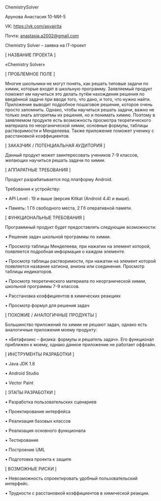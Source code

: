 ChemistrySolver

Арунова Анастасия 10-МИ-5

VK: https://vk.com/asyairita

Почта: anastasia.a2002@gmail.com

Chemistry Solver – заявка на IT-проект

[ НАЗВАНИЕ ПРОЕКТА ]

«Chemistry Solver»

[ ПРОБЛЕМНОЕ ПОЛЕ ]

Многие школьники не могут понять, как решать типовые задачи по химии, которые входят в школьную программу. Заявляемый продукт поможет им научиться это делать путём нахождения решения по введённой задаче при вводе того, что дано, и того,  что нужно найти. Приложение выводит подробное пошаговое решение, которое очень просто запомнить. Однако, чтобы научиться решать задачи, важно не только знать алгоритмы их решения, но и понимать химию. Поэтому в заявляемом продукте есть возможность просмотра теоретического материала по неорганической химии, основные формулы, таблицы растворимости и Менделеева. Также приложение поможет ученику с расстановкой коэффициентов.

[ ЗАКАЗЧИК / ПОТЕНЦИАЛЬНАЯ АУДИТОРИЯ ]

Данный продукт может заинтересовать учеников  7-9 классов, желающих научиться решать задачи по химии.

[ АППАРАТНЫЕ ТРЕБОВАНИЯ ]

Продукт разрабатывается под платформу Android.

Требования к устройству: 

•	API Level : 19 и выше (версия Kitkat (Android 4.4) и выше).

•	Память: 1 Гб свободного места, 2 Гб оперативной памяти.

[ ФУНКЦИОНАЛЬНЫЕ ТРЕБОВАНИЯ ]

Программный продукт будет предоставлять следующие возможности:

•	Решение задач школьной программы по химии.

•	Просмотр таблицы Менделеева, при нажатии на элемент которой, появляется подробная информация о каждом элементе.

•	Просмотр таблицы растворимости, при нажатии на элемент которой появляется название катиона, аниона или соединения. Просмотр таблицы индикаторов.

•	Просмотр теоретического материала по неорганической химии, школьной программы 7-9 классов.

•	Расстановка коэффициентов в химических реакциях

•	Просмотр формул для решения задач

[ ПОХОЖИЕ / АНАЛОГИЧНЫЕ ПРОДУКТЫ ]

Большинство приложений по химии не решают задач, однако есть аналогичные приложения моему продукту:

•	«Бетафизикс – физика: формулы и решатель задач». Его функционал приближен к моему, однако данное приложение не работает оффлайн.

[ ИНСТРУМЕНТЫ РАЗРАБОТКИ ]

•	Java JDK 1.8

•	Android Studio

•	Vector Paint

[ ЭТАПЫ РАЗРАБОТКИ ]

•	Разработка пользовательских сценариев

•	Проектирование интерфейса

•	Реализация базовых классов

•	Реализация основного функционала

•	Тестирование

•	Построение UML

•	Подготовка проекта к защите

[ ВОЗМОЖНЫЕ РИСКИ ]

•	Невозможность спроектировать удобный пользовательский интерфейс.

•	Трудности с расстановкой коэффициентов в химической реакции.
